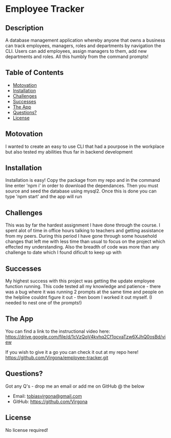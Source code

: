 # Employee Tracker

## Description

A database management application whereby anyone that owns a business can track employees, managers, roles and departments by navigation the CLI. Users can add employees, assign managers to them, add new departments and roles. All this humbly from the command prompts!

## Table of Contents

- [Motovation](Motovation)
- [Installation](Installation)
- [Challenges](Challenges)
- [Successes](Successes)
- [The App](App)
- [Questions?](Questions?)
- [License](License)

## Motovation

I wanted to create an easy to use CLI that had a pourpose in the workplace but also tested my abilities thus far in backend development

## Installation

Installation is easy! Copy the package from my repo and in the command line enter 'npm i' in order to download the dependances. Then you must source and seed the database using mysql2. Once this is done you can type 'npm start' and the app will run

## Challenges

This was by far the hardest assignment I have done through the course. I spent alot of time in office hours talking to teachers and getting assistance from my peers. During this period I have gone through some household changes that left me with less time than usual to focus on the project which effected my understanding.
Also the breadth of code was more than any challenge to date which I found dificult to keep up with

## Successes

My highest success with this project was getting the update employee function running. This code tested all my knowledge and patience - there was a bug where it was running 2 prompts at the same time and people on the helpline couldnt figure it out - then boom I worked it out myself. (I needed to nest one of the prompts!)

## The App

You can find a link to the instructional video here:
https://drive.google.com/file/d/1cVzQqV4kvhq2Cf1ocvaTzw6XJhQ0osBd/view

If you wish to give it a go you can check it out at my repo here!
https://github.com/Virgona/employee-tracker.git


## Questions?

Got any Q's - drop me an email or add me on GitHub @ the below

- Email: tobiasvirgona@gmail.com
- GitHub: https://github.com/Virgona

## License

No license required!